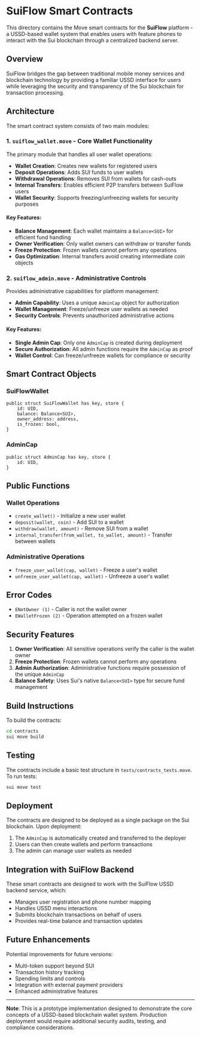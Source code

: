 # SuiFlow Smart Contracts

This directory contains the Move smart contracts for the **SuiFlow** platform - a USSD-based wallet system that enables users with feature phones to interact with the Sui blockchain through a centralized backend server.

## Overview

SuiFlow bridges the gap between traditional mobile money services and blockchain technology by providing a familiar USSD interface for users while leveraging the security and transparency of the Sui blockchain for transaction processing.

## Architecture

The smart contract system consists of two main modules:

### 1. `suiflow_wallet.move` - Core Wallet Functionality
The primary module that handles all user wallet operations:

- **Wallet Creation**: Creates new wallets for registered users
- **Deposit Operations**: Adds SUI funds to user wallets
- **Withdrawal Operations**: Removes SUI from wallets for cash-outs
- **Internal Transfers**: Enables efficient P2P transfers between SuiFlow users
- **Wallet Security**: Supports freezing/unfreezing wallets for security purposes

#### Key Features:
- **Balance Management**: Each wallet maintains a `Balance<SUI>` for efficient fund handling
- **Owner Verification**: Only wallet owners can withdraw or transfer funds
- **Freeze Protection**: Frozen wallets cannot perform any operations
- **Gas Optimization**: Internal transfers avoid creating intermediate coin objects

### 2. `suiflow_admin.move` - Administrative Controls
Provides administrative capabilities for platform management:

- **Admin Capability**: Uses a unique `AdminCap` object for authorization
- **Wallet Management**: Freeze/unfreeze user wallets as needed
- **Security Controls**: Prevents unauthorized administrative actions

#### Key Features:
- **Single Admin Cap**: Only one `AdminCap` is created during deployment
- **Secure Authorization**: All admin functions require the `AdminCap` as proof
- **Wallet Control**: Can freeze/unfreeze wallets for compliance or security

## Smart Contract Objects

### SuiFlowWallet
```move
public struct SuiFlowWallet has key, store {
    id: UID,
    balance: Balance<SUI>,
    owner_address: address,
    is_frozen: bool,
}
```

### AdminCap
```move
public struct AdminCap has key, store {
    id: UID,
}
```

## Public Functions

### Wallet Operations
- `create_wallet()` - Initialize a new user wallet
- `deposit(wallet, coin)` - Add SUI to a wallet
- `withdraw(wallet, amount)` - Remove SUI from a wallet
- `internal_transfer(from_wallet, to_wallet, amount)` - Transfer between wallets

### Administrative Operations
- `freeze_user_wallet(cap, wallet)` - Freeze a user's wallet
- `unfreeze_user_wallet(cap, wallet)` - Unfreeze a user's wallet

## Error Codes

- `ENotOwner (1)` - Caller is not the wallet owner
- `EWalletFrozen (2)` - Operation attempted on a frozen wallet

## Security Features

1. **Owner Verification**: All sensitive operations verify the caller is the wallet owner
2. **Freeze Protection**: Frozen wallets cannot perform any operations
3. **Admin Authorization**: Administrative functions require possession of the unique `AdminCap`
4. **Balance Safety**: Uses Sui's native `Balance<SUI>` type for secure fund management

## Build Instructions

To build the contracts:

```bash
cd contracts
sui move build
```

## Testing

The contracts include a basic test structure in `tests/contracts_tests.move`. To run tests:

```bash
sui move test
```

## Deployment

The contracts are designed to be deployed as a single package on the Sui blockchain. Upon deployment:

1. The `AdminCap` is automatically created and transferred to the deployer
2. Users can then create wallets and perform transactions
3. The admin can manage user wallets as needed

## Integration with SuiFlow Backend

These smart contracts are designed to work with the SuiFlow USSD backend service, which:

- Manages user registration and phone number mapping
- Handles USSD menu interactions
- Submits blockchain transactions on behalf of users
- Provides real-time balance and transaction updates

## Future Enhancements

Potential improvements for future versions:
- Multi-token support beyond SUI
- Transaction history tracking
- Spending limits and controls
- Integration with external payment providers
- Enhanced administrative features

---

**Note**: This is a prototype implementation designed to demonstrate the core concepts of a USSD-based blockchain wallet system. Production deployment would require additional security audits, testing, and compliance considerations.